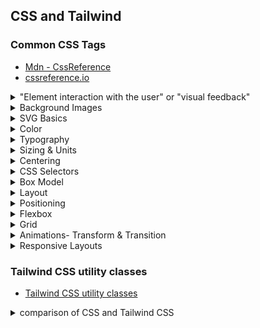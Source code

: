 ## CSS and Tailwind


### Common CSS Tags

  - [Mdn - CssReference](https://developer.mozilla.org/en-US/docs/Web/CSS/Reference)
  - [cssreference.io](https://cssreference.io/)

<details>
  <summary>"Element interaction with the user" or "visual feedback"</summary>

#### Cursor (Mouse pointer style)
| CSS Property           | Description                                | Tailwind Class          |
|------------------------|--------------------------------------------|--------------------------|
| `cursor: default;`     | Default arrow pointer.                     | `cursor-default`         |
| `cursor: pointer;`     | Hand icon, for clickable elements.         | `cursor-pointer`         |
| `cursor: text;`        | I-beam, for text selection.                | `cursor-text`            |
| `cursor: move;`        | Move icon (cross with arrows).             | `cursor-move`            |
| `cursor: wait;`        | Loading spinner or hourglass.              | `cursor-wait`            |
| `cursor: help;`        | Help icon (question mark).                 | `cursor-help`            |
| `cursor: not-allowed;` | Prohibited icon.                           | `cursor-not-allowed`     |
| `cursor: crosshair;`   | Precision cross icon.                      | `cursor-crosshair`       |
| `cursor: auto;`        | Browser default cursor.                    | `cursor-auto`            |
| `cursor: progress;`    | Background task in progress cursor.        | *(Not in Tailwind by default)* |

#### Content (`::before` and `::after`)
Used to insert content before or after an element.
```css
.element::before {
  content: "★";
}
```
> Tailwind does not support `content:` directly.

#### Opacity
| CSS          | Description         | Tailwind     |
|--------------|---------------------|--------------|
| `opacity: 0.5`| 50% transparency.  | `opacity-50` |

####  Mix Blend Mode
Defines how an element blends with the background.

| CSS Value    | Tailwind Class        |
|--------------|-----------------------|
| `multiply`   | `mix-blend-multiply`  |
| `screen`     | `mix-blend-screen`    |
| `overlay`    | `mix-blend-overlay`   |
| *(etc.)*     | *Supported in Tailwind* |

#### List Style
| CSS Property          | Description                               |
|-----------------------|-------------------------------------------|
| `list-style-image`    | Image as bullet point.                    |
| `list-style-position` | Bullet inside or outside.                 |
| `list-style-type`     | Bullet shape: disc, circle, square, etc.  |
| `list-style`          | Shorthand for all the above.              |

Tailwind:
```html
<ul class="list-disc list-inside">...</ul>
```

#### Outline
| CSS             | Description                                  |
|-----------------|----------------------------------------------|
| `outline-color` | Color of the outline                         |
| `outline-style` | Style: solid, dashed, etc.                   |
| `outline-width` | Width of the outline                         |
| `outline`       | Shorthand for color + style + width          |

> Outline does **not** take up space (unlike border).

Tailwind:
```html
<button class="outline outline-2 outline-red-500">Click</button>
```
#### Pointer Events
| CSS                | Description                  | Tailwind             |
|--------------------|------------------------------|----------------------|
| `pointer-events: none` | Disable mouse events.   | `pointer-events-none`|
| `pointer-events: auto` | Enable mouse events.    | `pointer-events-auto`|

#### Resize
Controls if an element (like `<textarea>`) is resizable.

| CSS Value     | Tailwind         |
|---------------|------------------|
| `none`        | `resize-none`    |
| `both`        | `resize`         |
| `vertical`    | `resize-y`       |
| `horizontal`  | `resize-x`       |

#### Vertical Align
Aligns inline or table-cell content vertically.

| CSS Value   | Tailwind         |
|-------------|------------------|
| `middle`    | `align-middle`   |
| `top`       | `align-top`      |
| `bottom`    | `align-bottom`   |

#### Will-Change
Hints the browser about expected changes.
```css
will-change: transform;
```

Tailwind: *(Use inline style)*
```html
<div style="will-change: transform;"></div>
```
</details>


<details>
  <summary>Background Images</summary>

The CSS properties that allow you to style the background of an element with colors and images
- [Background](https://cssreference.io/backgrounds/)

Shorthand Syntax Example
```css
background-image: url('image1.jpg');
background-repeat: no-repeat;
background-attachment: fixed;
background-position: center;
background-size: cover;
background-color: #ff0000;
```
```css
background: url('image1.jpg') no-repeat fixed center/cover #ff0000;
```
</details>



<details>
  <summary>SVG Basics</summary>

**SVG** (Scalable Vector Graphics) is used to define vector-based graphics directly within HTML. SVG images are scalable and do not lose quality, making them ideal for web design, logos, icons, and complex illustrations.

#### Basic SVG Structure
```html
<svg width="200" height="200" xmlns="http://www.w3.org/2000/svg">
  <!-- Your SVG content goes here -->
</svg>
```
- `width` and `height`: Set the size of the SVG container.
- `xmlns`: Declares the XML namespace for SVG.

#### Common SVG Elements

##### `<circle>` - Draws a circle
```html
<circle cx="100" cy="100" r="50" fill="blue" />
```
- `cx` and `cy`: X and Y coordinates of the circle's center.
- `r`: Radius of the circle.
- `fill`: Color of the circle.

##### `<rect>` - Draws a rectangle
```html
<rect x="50" y="50" width="100" height="50" fill="red" />
```
- `x` and `y`: Coordinates of the top-left corner.
- `width` and `height`: Dimensions of the rectangle.

##### `<line>` - Draws a straight line
```html
<line x1="0" y1="0" x2="200" y2="200" stroke="black" stroke-width="2" />
```
- `x1`, `y1`: Starting point of the line.
- `x2`, `y2`: Ending point of the line.
- `stroke`: Line color.
- `stroke-width`: Line thickness.

##### `<ellipse>` - Draws an ellipse
```html
<ellipse cx="100" cy="100" rx="80" ry="40" fill="green" />
```
- `rx` and `ry`: Horizontal and vertical radius.

##### `<polygon>` - Draws a shape with multiple sides
```html
<polygon points="50,150 100,50 150,150" fill="yellow" />
```
- `points`: A list of (x, y) coordinates for the polygon’s corners.

##### `<path>` - Draws complex shapes with commands
```html
<path d="M 10 80 C 40 10, 65 10, 95 80 S 150 150, 180 80" fill="none" stroke="purple" />
```
- The `d` attribute contains a series of commands to draw lines and curves.

SVG Drawing Example
```html
<!DOCTYPE html>
<html lang="en">
<head>
  <meta charset="UTF-8" />
  <meta name="viewport" content="width=device-width, initial-scale=1.0" />
  <title>SVG Example</title>
</head>
<body>
  <svg width="200" height="200" xmlns="http://www.w3.org/2000/svg">
    <!-- Circle -->
    <circle cx="100" cy="100" r="50" fill="blue" />

    <!-- Rectangle -->
    <rect x="25" y="25" width="50" height="50" fill="red" />

    <!-- Line -->
    <line x1="0" y1="0" x2="200" y2="200" stroke="black" stroke-width="2" />

    <!-- Ellipse -->
    <ellipse cx="100" cy="100" rx="80" ry="40" fill="green" />

    <!-- Polygon -->
    <polygon points="50,150 100,50 150,150" fill="yellow" />

    <!-- Path -->
    <path d="M 10 80 C 40 10, 65 10, 95 80 S 150 150, 180 80" fill="none" stroke="purple" stroke-width="2" />
  </svg>
</body>
</html>
```
Explanation
- **Circle**: A blue circle centered at (100, 100) with a radius of 50.
- **Rectangle**: A red square at position (25, 25) with dimensions 50x50.
- **Line**: A black diagonal line across the SVG canvas.
- **Ellipse**: A green ellipse centered at (100, 100) with horizontal and vertical radii 80 and 40.
- **Polygon**: A yellow triangle with specified points.
- **Path**: A purple curve created using Bézier curve commands.

> SVG elements can be styled with CSS, animated, and made interactive with JavaScript.
</details>


<details>
  <summary>Color</summary>

- [Color](https://cssreference.io/typography/)

#### Predefined Colors
  CSS comes with a set of named color values that can be used directly, such as:
  - `yellow`, `blue`, `pink`, `lavender`, `cyan`, `purple`, etc.

#### RGBA
RGBA stands for **Red, Green, Blue, Alpha**. It's formatted as:
```
rgba(red, green, blue, alpha)
```
- **Red**, **Green**, and **Blue** values range from 0 to 255.
- **Alpha** is the opacity level, where:
  - `1` is fully opaque
  - `0` is fully transparent
  - Values in between represent partial transparency
```css
rgba(100, 200, 40, 0.5)
```

#### RGB
RGB is similar to RGBA but **does not include opacity**. It's formatted as:
```
rgb(red, green, blue)
```
- All values range from 0 to 255
- Defaults to 100% opacity
```css
rgb(100, 200, 40)
```

####  HEX (Hexadecimal)
Hex is a way of representing colors using hexadecimal (base-16) notation.
- Begins with `#`
- Followed by **six digits** (0–9 and a–f)
- `#000000` is black
- `#ffffff` is white
```css
#ff5733
```

#### Named Color Example
You can use named colors in CSS like this:
```css
#container {
  background-color: darkslateblue;
}
```
</details>



<details>
  <summary>Typography</summary>

  Typography is the art of arranging letters and text to make the copy legible, clear, and visually appealing to the reader. It involves font style, appearance, and structure, which aims to elicit certain emotions and convey specific messages.

#### Choosing Type – Fonts Knowledge
- [Google Fonts](https://fonts.google.com/)
- [MyFonts](https://www.myfonts.com/)
- [Typography](https://cssreference.io/typography/)

#### Fonts
- `font-family`
- `font-size`
- `font-style`
- `font-variant`
- `font-weight`
- `font` (shorthand)

#### Spacing and Layout
- `letter-spacing`
- `line-height`
- `text-align`
- `text-decoration`
- `text-indent`
- `text-overflow`
- `text-shadow`
- `text-transform`
- `white-space`
- `word-break`
- `word-spacing`
</details>




<details>
  <summary>Sizing & Units</summary>

#### Key Properties
- `width`, `height`, `min-width`, `max-width`, `min-height`, `max-height`
- These properties set size constraints for elements

#### Why Use Them?
- **Responsive Design**: Keep elements looking good across screen sizes
- **Layout Consistency**: Prevent items from getting too small or large
- **Content Overflow Management**: Handle dynamic content gracefully

#### Units Overview
- ##### Pixels (`px`)
    - 100px ≈ 1 inch (depends on screen)
    - Use when fixed size is needed and doesn't need to scale
- #### Percentages (`%`)
    - Relative to the parent element's size
    - Useful for responsive scaling
- #### rem vs em
    - `1rem = 16px` (relative to `<html>` root font size)
    - `1em = 16px` by default (relative to **current** element's font size)

#### When to Use
- **rem**: Use rem: For global consistency and when you want elements to scale uniformly across your entire document. Ideal for setting typographic scales, margins, padding, etc.
- **em**: For component-level scaling where child elements should be sized relative to their parent. Useful for nested components and maintaining proportional scaling within a component.

#### Advantages
1. **Scalability & Accessibility**
   - **Responsive Design**: rem and em units allow for easier scaling of elements based on the font size, which is particularly useful for responsive design. When the root font size changes (e.g., based on a media query), all elements using rem units will scale accordingly.
   - **Accessibility**: Users can change their default browser font size for better readability. Using rem and em ensures that your design respects these user preferences.

2. **Consistency**
   - **Consistent Sizing**: rem units ensure consistent sizing across your entire document because they are relative to the root element (<html>). This makes it easier to maintain a harmonious visual hierarchy.
   - **Nested Elements**: em units can be useful for creating scalable components where child elements should size relative to their parent. This allows for consistent relative scaling within components.

3. **Maintainability**
   - **Easy Adjustments**: By changing the root font size, you can globally adjust the size of all elements using rem units. This is especially helpful for design tweaks or adjustments for different screen sizes.
   - **Reusable Components**: Using em units within components makes them more flexible and reusable in different contexts.

#### Viewport Units (`vh`, `vw`)
- `vh` = 1% of viewport height
- `vw` = 1% of viewport width
- ⚠️ Often buggy and not recommended unless used carefully

#### Which Units Should I Choose?
- Use `rem` for consistent, scalable layout design
- Use `em` for flexible, nested components
- Use `%` for responsive width/height
- Use `px` for precise control when necessary
- Avoid over-relying on `vh`/`vw` unless confident
</details>



<details>
  <summary>Centering</summary>

Centering elements in CSS can be done in a variety of ways depending on the type of layout (block, flex, grid, or inline elements) and whether you are centering horizontally, vertically, or both.

#### 1. Centering Block Elements Horizontally
For block-level elements like `div`, centering horizontally is often done using `margin: auto`.
```html
<div class="centered-box">I'm a centered box</div>
```
```css
.centered-box {
  width: 50%;
  margin: 0 auto;
  background-color: lightblue;
  text-align: center;
}
```

#### 2. Centering Inline Elements Horizontally
Use `text-align: center` on the parent.
```html
<div class="parent">
  <span class="centered-text">Centered Text</span>
</div>
```
```css
.parent {
  text-align: center;
}
```

#### 3. Centering with Flexbox
Flexbox is a modern, flexible way to center both horizontally and vertically with minimal code. You can use display: flex on a parent element to align items in both directions.
```html
<div class="flex-container">
  <div class="centered-item">I'm centered!</div>
</div>
```
```css
.flex-container {
  display: flex;
  justify-content: center;
  align-items: center;
  height: 100vh;
  background-color: lightgray;
}
.centered-item {
  background-color: lightblue;
  padding: 20px;
}
```
- justify-content: center; centers horizontally.
- align-items: center; centers vertically.

#### 4. Centering with CSS Grid
CSS Grid is another powerful layout tool that allows you to center items easily.

```html
<div class="grid-container">
  <div class="grid-item">I'm centered with Grid!</div>
</div>
```
```css
.grid-container {
  display: grid;
  place-items: center;
  height: 100vh;
  background-color: lightgray;
}
.grid-item {
  background-color: lightblue;
  padding: 20px;
}
```
- place-items: center; is shorthand for centering both horizontally and vertically in a grid.

#### 5. Absolute Centering with Transform
You can also center elements by using absolute positioning along with transform.

```html
<div class="absolute-container">
  <div class="absolute-centered">I'm absolutely centered!</div>
</div>
```
```css
.absolute-container {
  position: relative;
  height: 100vh;
  background-color: lightgray;
}
.absolute-centered {
  position: absolute;
  top: 50%;
  left: 50%;
  transform: translate(-50%, -50%);
  background-color: lightblue;
  padding: 20px;
}
```
- **top: 50%; left: 50%;** moves the element to the center of the parent.
- **transform: translate(-50%, -50%);** adjusts the element to center relative to its own dimensions.


#### 6. Vertically Center Single-Line Text with Line-Height
If you need to vertically center text inside a block element, you can use line-height for simple single-line text.
```html
<div class="centered-text-box">Centered Text</div>
```
```css
.centered-text-box {
  height: 200px;
  line-height: 200px;
  text-align: center;
  background-color: lightblue;
}
```
- This method works for single-line text but not for multiline content.

#### Summary
- **Block elements**: Use **margin: auto** for horizontal centering.
- **Flexbox**: The most flexible and modern method for centering both horizontally and vertically with **justify-content** and **align-items**.
- **Grid**: Use **place-items: center** for easy centering in both directions.
- **Absolute Positioning**: Combine with `transform`for precise control.
- **Text**: Use `text-align`for horizontal centering and `line-height`for vertical centering in simple cases.

#### Horizontally Center Block Elements

```css
.potato {
   margin-right: auto;
   margin-left: auto;
}
```
Or simply:
```css
.potato {
   margin: 0 auto;
}
```

#### Vertically Center Block Elements Using Absolute Position

```css
#big-potato {
   width: 100px;
   height: 50px;
   position: absolute;
   top: 50%;
}
```

#### Using `transform` to Vertically Center the Block Element

The `transform` property allows you to apply various transformations to elements, such as rotation, scaling, skewing, or translation (moving).

```css
#big-potato {
   position: absolute;
   top: 50%;
   transform: translateY(-50%);
}
```

#### Examples of Transform Functions
- Translate: Moves an element along the x and y axes
```css
transform: translate(50px, 100px);
```
- Rotate: Rotates the element by a specified angle
```css
transform: rotate(45deg);
```
- Scale: Scales the element along the x and y axes by the specified factor
```css
transform: scale(1.5, 1.5);
```
- Skew: Skews the element along the x and y axes
```css
transform: skew(30deg, 20deg);
```
- Multiple transforms: Combine multiple transforms with a space
```css
transform: translate(50px, 50px) rotate(45deg) scale(1.2);
```
- Transform Origin: Specifies the origin point of the transform
```css
transform-origin: top left;
```

#### Center Block Elements Both Horizontally and Vertically
```css
#big-potato {
   position: absolute;
   top: 50%;
   left: 50%;
   transform: translate(-50%, -50%);
}
```
</details>



<details>
  <summary>CSS Selectors</summary>

<details>
  <summary>CSS Selectors Summary</summary>
This is a comprehensive list of CSS selectors with examples and descriptions.

| **Selector** | **Example** | **Description** |
|--------------|-------------|-----------------|
| `.class` | `.intro` | Selects all elements with class="intro" |
| `.class1.class2` | `.name1.name2` | Selects all elements with both name1 and name2 set within its class attribute |
| `.class1 .class2` | `.name1 .name2` | Selects all elements with name2 that is a descendant of an element with name1 |
| `#id` | `#firstname` | Selects the element with id="firstname" |
| `*` | `*` | Selects all elements |
| `element` | `p` | Selects all `<p>` elements |
| `element.class` | `p.intro` | Selects all `<p>` elements with class="intro" |
| `element,element` | `div, p` | Selects all `<div>` elements and all `<p>` elements |
| `element element` | `div p` | Selects all `<p>` elements inside `<div>` elements |
| `element>element` | `div > p` | Selects all `<p>` elements where the parent is a `<div>` element |
| `element+element` | `div + p` | Selects the first `<p>` element that is placed immediately after `<div>` elements |
| `element1~element2` | `p ~ ul` | Selects every `<ul>` element that is preceded by a `<p>` element |
| `[attribute]` | `[target]` | Selects all elements with a `target` attribute |
| `[attribute=value]` | `[target="_blank"]` | Selects all elements with `target="_blank"` |
| `[attribute~=value]` | `[title~="flower"]` | Selects all elements with a `title` attribute containing the word "flower" |
| `[attribute|=value]` | `[lang|="en"]` | Selects all elements with a `lang` attribute equal to "en" or starting with "en-" |
| `[attribute^=value]` | `a[href^="https"]` | Selects every `<a>` element whose href attribute value begins with "https" |
| `[attribute$=value]` | `a[href$=".pdf"]` | Selects every `<a>` element whose href attribute value ends with ".pdf" |
| `[attribute*=value]` | `a[href*="w3schools"]` | Selects every `<a>` element whose href attribute contains "w3schools" |
| `:active` | `a:active` | Selects the active link |
| `::after` | `p::after` | Inserts content after each `<p>` element |
| `::before` | `p::before` | Inserts content before each `<p>` element |
| `:checked` | `input:checked` | Selects every checked `<input>` element |
| `:default` | `input:default` | Selects the default `<input>` element |
| `:disabled` | `input:disabled` | Selects every disabled `<input>` element |
| `:empty` | `p:empty` | Selects every `<p>` element that has no children |
| `:enabled` | `input:enabled` | Selects every enabled `<input>` element |
| `:first-child` | `p:first-child` | Selects every `<p>` element that is the first child of its parent |
| `::first-letter` | `p::first-letter` | Selects the first letter of every `<p>` element |
| `::first-line` | `p::first-line` | Selects the first line of every `<p>` element |
| `:first-of-type` | `p:first-of-type` | Selects every `<p>` that is the first of its type among siblings |
| `:focus` | `input:focus` | Selects the input element with focus |
| `:fullscreen` | `:fullscreen` | Selects the element in full-screen mode |
| `:has()` | `h2:has(+p)` | Selects `<h2>` elements immediately followed by a `<p>` element |
| `:hover` | `a:hover` | Selects links when hovered |
| `:in-range` | `input:in-range` | Selects inputs with a value within a range |
| `:indeterminate` | `input:indeterminate` | Selects inputs in an indeterminate state |
| `:invalid` | `input:invalid` | Selects inputs with invalid values |
| `:lang()` | `p:lang(it)` | Selects `<p>` elements with `lang="it"` |
| `:last-child` | `p:last-child` | Selects every `<p>` that is the last child of its parent |
| `:last-of-type` | `p:last-of-type` | Selects every `<p>` that is the last of its type among siblings |
| `:link` | `a:link` | Selects all unvisited links |
| `::marker` | `::marker` | Selects list item markers |
| `:not()` | `:not(p)` | Selects everything except `<p>` elements |
| `:nth-child(n)` | `p:nth-child(2)` | Selects the second child `<p>` element |
| `:nth-last-child(n)` | `p:nth-last-child(2)` | Selects the second-to-last `<p>` child |
| `:nth-last-of-type(n)` | `p:nth-last-of-type(2)` | Selects the second-to-last `<p>` of its type |
| `:nth-of-type(n)` | `p:nth-of-type(2)` | Selects the second `<p>` of its type |
| `:only-of-type` | `p:only-of-type` | Selects `<p>` if it's the only `<p>` among siblings |
| `:only-child` | `p:only-child` | Selects `<p>` if it's the only child of its parent |
| `:optional` | `input:optional` | Selects inputs without the "required" attribute |
| `:out-of-range` | `input:out-of-range` | Selects inputs with out-of-range values |
| `::placeholder` | `input::placeholder` | Selects the placeholder text of inputs |
| `:read-only` | `input:read-only` | Selects inputs marked as read-only |
| `:read-write` | `input:read-write` | Selects inputs that are editable |
| `:required` | `input:required` | Selects inputs marked as required |
| `:root` | `:root` | Selects the document's root element |
| `::selection` | `::selection` | Selects the part of an element that is selected |
| `:target` | `#news:target` | Selects the element targeted by a URL anchor |
| `:valid` | `input:valid` | Selects inputs with valid values |
| `:visited` | `a:visited` | Selects visited links |
</details>


<details>
  <summary>Cascade, Specificity, Inheritance</summary>

Child elements inherit properties from parent elements. If a child does not define its own value for a property, it inherits from the parent.

#### Tag Selectors
```css
h2 {
  color: red;
  width: 20px;
  height: 40px;
} /*All elements of type `h2` in your HTML will be affected.*/
```

#### Class Selectors
**Class** — Apply a set of rules to multiple elements on the page.
- **HTML**: Add the `class` attribute to the opening tag.
- **CSS**: Use a period `.` in front of the class name as a selector.
```html
<p class="green">Green text</p>
<p class="green">Green text 2</p>
<div class="green">Also green</div>
```
```css
.green {
  color: green;
}
```

#### ID Selectors
**ID** — Apply a set of rules to only one distinct element on the page.
- **HTML**: Add the `id` attribute to the opening tag.
- **CSS**: Use a hashtag `#` in front of the ID name as a selector.

```html
<p id="blue">Blue text</p>
```
```css
#blue {
  color: blue;
}
```
</details>

<details>
  <summary>Advanced CSS Selectors</summary>

#### 1.Universal Selector (*)
The universal selector `*` affects all elements on the page.

```css
* {
  margin: 0;
  padding: 0;
}
```
> ⚠️ Use it with caution; it's very powerful and not recommended for frequent use.
##### 2.Alternative: Use inheritance
For example, apply font-family on `html` so it cascades to children:

```css
html {
  font-family: "Comic Sans";
}
```


#### 3.Grouping Selectors with Commas (,)
Use commas to apply styles to multiple, unrelated elements.

```css
h1, h2, h3 {
  /* Applies to all h1, h2, and h3 elements */
}
```
```css
h1, h2, #special-heading {
  color: blue;
  background: gray;
}
```
```css
.one, .two, #three {
  font-size: 32px;
}
```

#### 4.Combining Selectors (No comma = AND)
To apply styles to elements matching multiple conditions, write selectors together without commas.

```css
h1.my-title.red-text {
  color: red;
  font-size: 50px;
}
/* Only h1s with both class "my-title" and "red-text" will be affected */
```

##### Selecting Element with Multiple Class Names
```css
.green.big {
  color: green;
  font-size: 64px;
}
```

#### 5.Descendant Selectors (Hierarchy - space)
To apply styles to child elements at any depth within a parent, use a space between selectors.

```css
.text h1 {
  color: blue;
}
```
```css
.text .pretty {
  color: green;
}

.text .ugly {
  width: 4rem;
}
```

#### 6.Nested Selectors (e.g. within a div)

Example:
```html
<div id="jay">
  <p class="park">Jay Park <3</p>
</div>
```
```css
#jay .park {
  font-size: 32px;
}
```
This selects all `.park` elements inside the element with ID `jay`.
</details>

<details>
  <summary>CSS Combinators & Combined Selectors</summary>

This example demonstrates how to use **multiple CSS classes** and **combined selectors** to style a webpage layout.

```html
<body>
   <nav>
       <a href="#intro" class="active">Intro</a>
       <a href="#outro">Outro</a>
   </nav>

   <section id="intro" class="main-section highlighted">
       <p>This is the intro section.</p>
   </section>

   <section id="outro" class="main-section">
       <p>This is the outro section.</p>
   </section>
</body>
```
```css
body {
   font-family: sans-serif;
}
```
- Applies a sans-serif font to the entire document.

```css
nav {
   margin-bottom: 16px;
   background: #fa923f;
   padding: 8px 0;
}
```
- Adds spacing below the navigation, a background color, and vertical padding.

```css
a {
   text-decoration: none;
   color: white;
   margin: 10px;
}
```
- Removes underline from links, colors them white, and adds margin around them.

```css
a.active {
   color: #521751;
}
```
- Targets links with the class `active` and overrides their color.

```css
a {
   color: blue;
}
```
- A later rule that overrides all `<a>` tag color to blue. This makes `.active` less effective unless specificity is increased.

```css
.main-section {
   height: 800px;
   border: 1px solid #ccc !important;
   padding: 16px;
}
```
- Creates tall section boxes with borders and padding. `!important` enforces the border style.

```css
.highlighted {
   border: 2px solid #ea5c24;
   height: 200px;
}
```
- For highlighted sections, applies a thicker orange border and sets a smaller height.

#### !important 
keyword in CSS is used to give a CSS rule higher priority over other conflicting rules. When !important is added to a CSS property, that property will always be applied, regardless of the specificity of other rules. However, it should be used sparingly as it can make the CSS code harder to maintain and override.

Used to force rule priority:
```css
p {
  color: red !important;
}
```
</details>


<details>
  <summary>CSS Pseudo-Selectors, `calc()`, and Geometric Shapes with CSS</summary>

#### Pseudo-Selectors

Common Link States
```css
/* Unvisited link */
a {
    color: darkblue;
    text-decoration: none;
}

/* Explicit unvisited link */
a:link {
    color: #FF0000;
}

/* Visited link */
a:visited {
    color: #00FF00;
}

/* Hover (mouse over) */
a:hover {
    color: #FF00FF;
}

/* Active (mouse is currently clicking the link) */
a:active {
    color: #0000FF;
}
```

Action Button with Pseudo-Selectors

```html
<div>
  <button class="button">CHOOSE PLAN</button>
</div>
```

```css
.button {
  background: #0e4f1f;
  color: white;
  font: inherit;
  border: 1.5px solid #0e4f1f;
  padding: 8px;
  border-radius: 8px;
  font-weight: bold;
  cursor: pointer;
}

.button:hover, .button:active {
  background: white;
  color: #0e4f1f;
}

.button:focus {
  outline: none;
}
```

#### `calc(50% - 240px)`

This is a CSS expression used to calculate layout values, especially for positioning and sizing elements.

- `50%` represents half of the available width or height of the containing element.
- `- 240px` subtracts 240 pixels from that value.

This is typically used to **center an element horizontally** within its container. By subtracting **half of the element’s fixed width**, you effectively shift it left so that it's centered.

**Example:**  
If a container is `1000px` wide and the element is `480px` wide,  
`calc(50% - 240px)` will position the element so its left edge is 240px left of the center—perfectly centered.

#### Creating Geometric Shapes with HTML and CSS

You can use CSS properties like:

- `width`, `height`
- `background-color`
- `border`
- `border-radius`
- `position`

For example: `border-radius: 50%`

This creates **curved corners** or even perfect **circles**.

- `border-radius` accepts one to four values to define the roundness of each corner.
- Units can be pixels, percentages, or other length units.
- If fewer than four values are provided, the browser assumes symmetry starting from the top-left corner and rotating clockwise.

```css
/* Circle */
.circle {
  width: 100px;
  height: 100px;
  background-color: red;
  border-radius: 50%;
}
```
</details>
</details>



<details>
  <summary>Box Model</summary>
  
- [Box model](https://cssreference.io/box-model/)
### 📦 Box Model Components

The **Box Model** includes the following layers (from innermost to outermost):

1. **Content** – The actual content of the box (e.g., text, images).
2. **Padding** – Space between content and the border.
3. **Border** – Surrounds the padding (if any) and content.
4. **Margin** – Space outside the border.

![Box Model](./theboxmodal.jpg "Box Model")


### Dimensions & Spacing

#### Width & Height
```css
width: 300px;
height: auto;
```

#### Padding
```css
padding: 15px;
/* or specify each side individually */
padding-top: 15px;
padding-right: 15px;
padding-bottom: 15px;
padding-left: 15px;
```

#### Border
```css
border: 10px solid skyblue;
/* or specify each side */
border-top-width: 10px;
border-right-style: solid;
border-left-color: skyblue;
...
```

#### Margin
```css
margin: 30px;
/* or specify each side */
margin-top: 30px;
margin-right: 30px;
margin-bottom: 30px;
margin-left: 30px;
```

#### Additional Properties
- `box-shadow`: Adds shadow around the box.
- `box-sizing`: Defines whether `width/height` include padding and border.
- `max-width`, `max-height`, `min-width`, `min-height`: Set size constraints.
- `mix-blend-mode`: Defines how the box blends with background.

Example

```html
<div class="box">
  Welcome to WDD!
</div>
<div class="box">
  Homework 3 will be released tonight.
</div>
```
```css
.box {
   background-color: white;
   width: 300px;
   padding: 15px;
   border: 10px solid skyblue;
   margin: 30px;
}
```
> We can have different amounts of spacing on different sides of the box. The four sides are: **top, right, bottom, and left**.

Clockwise Shorthand Example
```css
/* top right bottom left */
padding: 16px 16px 16px 16px;
margin: 16px 16px 16px 16px;
```

## Height & Width Values
```css
width: 100%;
height: 100%;
width: 300px;
height: 128px;
```
</details>




<details>
  <summary>Layout</summary>
  
**display** - The `display` property in CSS is used to set the display behavior of an element. It determines how an element is rendered in the flow of the document and how it interacts with other elements.
- **block**: The element is displayed as a block (starts on a new line and takes full width).
- **inline**: The element is displayed inline (on the same line as other elements, width depends on content).
- **inline-block**: Like inline, but allows setting width and height.
- **flex**: Enables Flexbox layout, allowing alignment and distribution of space among items.
- **grid**: Enables Grid layout, defining rows and columns.
- **none**: The element is not displayed (hidden from layout).
- **contents**: Makes the element disappear, but its children remain.
- **table**: Behaves like a `<table>`.
- **table-row**, **table-cell**, etc.: Mimic table structure elements.

```css
display: inline-flex;
display: inline-grid;
```
```html
<div class="container">
  <div class="item">Centered Item</div>
</div>
```
```css
.container {
  display: flex;
  justify-content: center;
  align-items: center;
}
```
Notes
- The `display` property is fundamental for controlling layout.
- Flex and Grid are powerful modern layouts for responsive design.
- Always choose the `display` type based on the structure and layout needs of your content.

**Float** - The `float` property in CSS is used to position an element to the left or right of its container, allowing text and inline elements to wrap around it.
This property was commonly used for layouts before CSS Flexbox and Grid. Use it carefully to avoid complex layout problems.

**Clear** - The `clear` property is used to move an element below any preceding floated elements.

**Columns**
- `column-count`: Defines the number of columns in the element.
- `column-gap`: Defines the space between columns.
- `column-width`: Defines the width of the columns.

**Overflow**
- `overflow`: Controls content spilling over its container. Options: `visible`, `hidden`, `scroll`, `auto`.
- `overflow-x`: Controls horizontal overflow.
- `overflow-y`: Controls vertical overflow.
- `overflow-wrap`: Controls if long words are broken and wrap to the next line.

**Display Types**
- Inline
Displays the element inline, like a `<span>`. Height and width properties do not apply.
Inline elements sit next to each other on the same line. Common use case: horizontally aligned buttons.
- Block
A block element starts on a new line and takes up the full width available by default.

Display Property Examples
- `display: block;`: Converts inline elements to block and allows setting width and height.
- `display: inline;`: Converts block elements to inline.
- `display: inline-block;`: Keeps block layout but allows elements to sit side-by-side.
- `display: none;`: Removes the element completely from layout.
- `visibility: hidden;`: Makes the element invisible but it still occupies space.

**Block-Level Elements** - These elements start on a new line and take up full width:
```html
<div>...</div>
<p>...</p>
<h1>...</h1>
<blockquote>...</blockquote>
<article>...</article>
<section>...</section>
<nav>...</nav>
```
**Inline Elements** - These elements do not start on a new line and take only as much width as needed:
```html
<span>...</span>
<a href="#">...</a>
<img src="image.jpg" alt="...">
<strong>...</strong>
<em>...</em>
<code>...</code>
```

**Vertical Align** - Applying the Display Property & Styling Our Navigation Bar

`text-decoration`
This CSS property specifies the decoration added to text, such as underlines, overlines, or line-throughs.  
```css
a {
  text-decoration: none; /* removes the underline from links */
}
```
 `vertical-align`
This property sets the vertical alignment of an inline or table-cell element. It aligns the element relative to its surrounding content or its parent element.
```css
img {
  vertical-align: middle;
}
```
Used commonly to align text and images within the same line.


**CSS Box Example**

Use display and float
The float property in CSS is used to position an element to the left or right of its container, allowing text and inline elements to wrap around it. This property can be useful for creating layouts, especially before the advent of CSS Flexbox and Grid. However, it should be used judiciously to avoid complex layout issues.
```css
.box {
   display: inline-block;
   float: left;
   background-color: white;
   width: 300px;
   padding: 15px;
   border: 10px solid skyblue;
   padding: 30px;	
}
```
</details>



<details>
  <summary>Positioning</summary>

- [Positioning](https://cssreference.io/positioning/)

**Positioning**
- position - Defines the position behavior of the element
- top - Defines the position of the element according to its top edge
- bottom - Defines the position of the element according to its bottom edge
- left - Defines the position of the element according to its left edge
- right - Defines the position of the element according to its left edge
- z-index - Defines the order of the elements on the z-axis. It only works on positioned elements (anything apart from static)

### Static
**`position: static;`**  
The element is positioned according to the normal document flow.  
This is the default positioning. Block boxes flow vertically from the top of their containing block and typically take up the full width of their parent unless specified otherwise.  
A block element (like `<div>` or `<p>`) is stacked below the previous one.  
Inline elements reside inside block-level containers and are arranged side by side. If they reach the right edge of the container, they wrap to the next line.  
Static elements are not affected by `top`, `bottom`, `left`, or `right`.
```html
<div class="container">
  <div class="a"></div>
  <div class="b"></div>
  <div class="c"></div>
</div>
```

### Relative
**`position: relative;`**  
Positions the element relative to its default static location.  
The element retains its original space in the flow but can be offset.  
Surrounding elements are not affected by this offset.

```css
.a {
  /* default styling */
}
.b {
  position: relative;
  top: 20px;
  left: 30px;
}
.c {
  /* default styling */
}
```

### Fixed
**`position: fixed;`**  
Removes the element from normal document flow and positions it relative to the viewport (browser window).  
The position remains unchanged even when the user scrolls.  
No space is left where the element would have been.  
Typically used for navigation bars or floating buttons.  
Use `top`, `bottom`, `left`, and `right` to place the element.  
You must define a width and height for inline elements.

### Absolute
**`position: absolute;`**  
Removes the element from normal document flow and positions it relative to the **closest positioned ancestor** (i.e., the nearest ancestor with a `position` other than `static`).  
If no positioned ancestor exists, it uses the `body` element as the reference.  
The space the element originally occupied is removed.  
Useful for layering on top of or underneath other elements using `z-index`.

```css
.container {
  position: relative;
}
.b {
  position: absolute;
  right: 0px;
  top: 0px;
}
```

### Sticky
**`position: sticky;`**  
A hybrid between `relative` and `fixed`.  
Acts like `relative` until a defined scroll threshold is passed, then it behaves like `fixed`.  
It "sticks" to the specified position when the user scrolls past it.  
Use `top`, `bottom`, `left`, and `right` to define thresholds.

### Z-Index
**`z-index`** defines the stacking order of positioned elements and their descendants.  
Higher `z-index` values stack above lower ones.

```css
.a {
  z-index: 1;
}
.b {
  position: relative;
  left: 50px;
  bottom: 20px;
  z-index: 0; /* default */
}
```
</details>




<details>
  <summary>Flexbox</summary>

- [Flexbox](https://cssreference.io/flexbox/)

Flexbox is a powerful CSS layout module that allows responsive alignment and distribution of space among items in a container—even when their size is unknown or dynamic.
Flexbox makes it easier to design flexible, responsive layout structures without the need for positioning.  
The main purpose of Flexbox is to adapt the size of flex items to fit within a container.  
A flex container can shrink or stretch as needed, which makes it very useful for responsive websites where element sizes may change.  

- #### Content Awareness
One huge benefit of Flexbox is its content awareness.  
Different rows respond uniquely to the available space and adjust the elements inside accordingly.  
Since it works in one dimension (row), it can change item widths without needing to worry about columns.  

To take full advantage of Flexbox, avoid specifying fixed widths when writing CSS for flex containers.  
Setting fixed widths removes the main flexibility advantage of using flexbox, as items will no longer behave dynamically.

- #### `flex-grow`
The `flex-grow` property defines how items inside a Flexbox container should take up available space.  
The default value is `0`, and it must be specified in the CSS class specific to that element.

- #### `flex-wrap`
This is similar to the `flex-wrap` property, which allows items to wrap onto the next line if there are too many elements in the container.

-  #### `justify-content`
The `justify-content` property helps align elements inside the container.  
It becomes helpful when the items are inflexible and you want to use the available space in the container to align them.  
By default, Flexbox attempts to place all elements on the same row.  
However, by specifying `flex-wrap`, you can spread the elements across multiple rows.

-  #### Alignment Strategy
Flexbox alignment can get tricky. It's important to track your items carefully since they can stretch and shrink in different ways depending on the properties you've defined.  
You can specify direction, spacing, alignment, and more...

---

### Properties for the Parent (Flex Container)

 **`display`**
Defines a flex container. Use `flex` or `inline-flex`. It enables a flex context for all direct children.
```css
display: flex;        /* block-level flex container */
display: inline-flex; /* inline-level flex container */
```

**`flex-direction`**
Defines the **main axis** of the flex container. Determines how flex items are placed.
```css
flex-direction: row;           /* horizontal (left to right) */
flex-direction: row-reverse;   /* horizontal (right to left) */
flex-direction: column;        /* vertical (top to bottom) */
flex-direction: column-reverse;/* vertical (bottom to top) */
```

**`flex-wrap`**
By default, flex items try to fit on one line. Use this property to allow wrapping.
```css
flex-wrap: nowrap;       /* all items on one line (default) */
flex-wrap: wrap;         /* wrap items to next line */
flex-wrap: wrap-reverse; /* wrap in reverse direction */
```

**`flex-flow`**
Shorthand for `flex-direction` and `flex-wrap`.
```css
flex-flow: column wrap; /* same as flex-direction: column; flex-wrap: wrap; */
```

**Fleshing out by flexing**
```html
<div id="best-box"> 
  <div class="child">child</div>
  <div class="child">child</div>
</div>
```
```css
#best-box {
  display: flex;
  flex-direction: row;
}
```

**Flex direction: row**
```css
#best-box {
  display: flex;
  flex-direction: row;
}
```

**Flex direction: row-reverse**
```css
#best-box {
  display: flex;
  flex-direction: row-reverse;
}
```

**Flex direction: column**
```css
#best-box {
  display: flex;
  flex-direction: column;
}
```

**Flex direction: column-reverse**
```css
#best-box {
  display: flex;
  flex-direction: column-reverse;
}
```

**Nested Flexboxes Example**

```html
<div id="best-box">
  <div class="child">
    <p>1</p>
    <p>2</p>
  </div>
  <div class="child">
    <p>3</p>
    <p>4</p>
  </div>
</div>
```
```css
#best-box {
  display: flex;
  flex-direction: row;
}

.child {
  display: flex;
  flex-direction: row;
}
```
**Flexbox Axes with `flex-direction: row`**
- **Main axis**: Left to right
- **Cross axis**: Top to bottom

---

### Flexbox Properties for Children (Flex Items)
This document summarizes key CSS flexbox properties, especially for flex items (children elements), translated into English.

**`justify-content`**
Defines the alignment along the **main axis** (horizontal by default). It helps distribute leftover space when:
- Items are inflexible, or
- Flexible but have reached their maximum size.

It also influences item alignment when they **overflow the container**.

**Common and safe values**:
- `flex-start`
- `flex-end`
- `center`

**Syntax**:
```css
.container {
  justify-content: flex-start | flex-end | center | space-between | space-around | space-evenly | start | end | left | right [safe | unsafe];
}
```
Examples
**Centering items:**
```css
#best-box {
  display: flex;
  flex-direction: row;
}
.child {
  display: flex;
  flex-direction: row;
  justify-content: center;
}
```
**Distributing space between items:**
```css
.child {
  display: flex;
  flex-direction: row;
  justify-content: space-around;
}
```
**Summary**
Distributes **extra space** along the main flex-direction axis.

🔗 [CSS-Tricks Guide to Flexbox](https://css-tricks.com/snippets/css/a-guide-to-flexbox/)

**`align-items`**
Defines how flex items are aligned along the **cross axis** (vertical by default).

**Syntax**:
```css
.container {
  align-items: stretch | flex-start | flex-end | center | baseline | first baseline | last baseline | start | end | self-start | self-end [safe | unsafe];
}
```

Examples

**Centering items:**
```css
.child {
  display: flex;
  flex-direction: row;
  align-items: center;
}
```
**Aligning to flex-start:**
```css
.child {
  display: flex;
  flex-direction: row;
  align-items: flex-start;
}
```
**Aligning to flex-end:**
```css
.child {
  display: flex;
  flex-direction: row;
  align-items: flex-end;
}
```
**Summary**
Aligns **children** along the **cross axis**.


**justify-content` + `align-items` Combined**

```css
.child {
  display: flex;
  flex-direction: row;
  justify-content: flex-end;
  align-items: flex-end;
}
```
Another example:
```css
.child {
  display: flex;
  flex-direction: row;
  justify-content: space-between;
  align-items: center;
}
```

**`align-content`**

Aligns flex **lines** along the cross axis when there’s extra space, similar to how `justify-content` aligns items in the main axis.

**Syntax**:
```css
.container {
  align-content: flex-start | flex-end | center | space-between | space-around | space-evenly | stretch | start | end | baseline | first baseline | last baseline [safe | unsafe];
}
```

**`gap`, `row-gap`, `column-gap`**

Defines **space between flex items**, not including the outer edges.

**Syntax**:
```css
.container {
  display: flex;
  gap: 10px;
  gap: 10px 20px; /* row-gap column-gap */
  row-gap: 10px;
  column-gap: 20px;
}
```

Example 1: Basic Flex Container

```html
<ul class="flex-container">
  <li class="flex-item">1</li>
  <li class="flex-item">2</li>
  <li class="flex-item">3</li>
  <li class="flex-item">4</li>
  <li class="flex-item">5</li>
  <li class="flex-item">6</li>
</ul>
```

```css
.flex-container {
  /* Create a flex layout context */
  display: flex;
  /* Set direction and allow wrapping */
  flex-flow: row wrap;
  /* Distribute space around items */
  justify-content: space-around;
  padding: 0;
  margin: 0;
  list-style: none;
}

.flex-item {
  background: tomato;
  padding: 5px;
  width: 200px;
  height: 150px;
  margin-top: 10px;
  line-height: 150px;
  color: white;
  font-weight: bold;
  font-size: 3em;
  text-align: center;
}
```

Example 2: Responsive Navigation Menu

```html
<ul class="navigation">
  <li><a href="#">Home</a></li>
  <li><a href="#">About</a></li>
  <li><a href="#">Products</a></li>
  <li><a href="#">Contact</a></li>
</ul>
```

```css
.navigation {
  display: flex;
  flex-flow: row wrap;
  justify-content: flex-end;
  list-style: none;
  margin: 0;
  background: deepskyblue;
}

.navigation a {
  text-decoration: none;
  display: block;
  padding: 1em;
  color: white;
}

.navigation a:hover {
  background: #1565C0;
}

@media all and (max-width: 800px) {
  .navigation {
    justify-content: space-around;
  }
}

@media all and (max-width: 600px) {
  .navigation {
    flex-flow: column wrap;
    padding: 0;
  }

  .navigation a {
    text-align: center;
    padding: 10px;
    border-top: 1px solid rgba(255, 255, 255, 0.3);
    border-bottom: 1px solid rgba(0, 0, 0, 0.1);
  }

  .navigation li:last-of-type a {
    border-bottom: none;
  }
}
```

Example 3: Responsive Layout with Header, Footer, Main, and Asides

```html
<div class="wrapper">
  <header class="header">Header</header>
  <article class="main">...</article>
  <aside class="aside aside-1">Aside 1</aside>
  <aside class="aside aside-2">Aside 2</aside>
  <footer class="footer">Footer</footer>
</div>
```

```css
.wrapper {
  display: flex;
  flex-flow: row wrap;
  font-weight: bold;
  text-align: center;
}

.wrapper > * {
  padding: 10px;
  flex: 1 100%;
}

.header {
  background: tomato;
}

.footer {
  background: lightgreen;
}

.main {
  text-align: left;
  background: deepskyblue;
}

.aside-1 {
  background: gold;
}

.aside-2 {
  background: hotpink;
}

@media all and (min-width: 600px) {
  .aside {
    flex: 1 0 0;
  }
}

@media all and (min-width: 800px) {
  .main {
    flex: 3 0px;
    order: 2;
  }

  .aside-1 {
    order: 1;
  }

  .aside-2 {
    order: 3;
  }

  .footer {
    order: 4;
  }
}

body {
  padding: 2em;
}
```
</details>


<details>
  <summary>	Grid</summary>
  
- [Grid](https://cssreference.io/css-grid/)
- [Cssgrid-generator](https://cssgrid-generator.netlify.app/)

- grid-area
- grid-auto-columns
- grid-auto-flow
- grid-auto-rows
- grid-column-end
- grid-column-gap
- grid-column-start
- grid-column
- grid-gap
- grid-row-end
- grid-row-gap
- grid-row-start
- grid-row
- grid-template-areas
- grid-template-columns
- grid-template-rows
- grid-template
- Grid


This is a simple way to lay out elements in a grid.  
The grid places elements in a two-dimensional matrix. Vertical lines are columns, and horizontal lines are rows.  
Using a grid allows you to change the size of columns and rows, making it a powerful option for placing elements.  
However, note that a grid isn't necessarily a perfect matrix.  
You can merge columns for specific rows, wrap content, and give individual items different widths to customize the layout.

`display: grid` is one of the newer layout methods in CSS and is very powerful, but it can also be complex.  
Therefore, it is recommended to use it only when you truly have a grid of items and `display: flex` isn't good enough.

#### Grid Container
The grid container is the element that contains grid items.  
We can create a grid container by specifying the `display` property (see the example at the bottom of this section).

#### Grid Lines
Grid lines divide the container into rows and columns.  
They can be referenced using indices starting from the top-left corner.  
This means the index for the first row or column line is 1 (unlike arrays/matrices in Python or Java which start at 0).

#### Grid Cell
Grid cells are formed at the intersection of row and column lines.  
They are defined by 2 row lines and 2 column lines to form a box.  
This is where you can place elements inside the grid.  
A grid cell is the smallest possible space unit in the grid.

#### Grid Area
A grid area is created by combining one or more adjacent grid cells into a larger space.  
Therefore, a grid cell is also a grid area.

```css
.grid-container {
  display: grid;
  grid-template-columns: auto auto auto;
  background-color: #2196f3;
  padding: 10px;
}
.grid-item {
  background-color: rgba(255, 255, 255, 0.8);
  border: 1px solid rgba(0, 0, 0, 0.8);
  padding: 20px;
  font-size: 30px;
  text-align: center;
}
```
```html
<div class="grid-container">
  <div class="grid-item">1</div>
  <div class="grid-item">2</div>
  <div class="grid-item">3</div>
  <div class="grid-item">4</div>
  <div class="grid-item">5</div>
  <div class="grid-item">6</div>
</div>
```
### When to Use Grid vs Flexbox

When your items are aligned in a single dimension (i.e., all in a horizontal or vertical line), they often behave similarly. In these cases, we recommend using **Grid**.

The key difference arises in **two-dimensional layouts**. If you want items to **wrap fluidly**, use **Flexbox** with `flex-wrap: wrap`; otherwise, use **Grid**.
- **Flexbox** layout is best suited for **components and small-scale layouts** in applications.
- **Grid** layout is more appropriate for **larger-scale layouts**.


### `Float`
The `float` property was very popular before modern layout methods like Flexbox and Grid existed. Although those are more commonly used now, `float` still exists but is not widely used due to its often confusing behavior.
Float can be "left" or "right", which moves the element to the left or right edge of its containing element. Other content wraps around the floated element.
For example, if we have an `<img>` inside a `<p>` and we set the image's `float` to "right", the image will appear on the right side of its container, with text wrapping around the top, left, and bottom of the image.

**Cascading and Specificity**

CSS stands for “Cascading Style Sheets.” So what does "cascading" mean?
The idea is that styles on elements "cascade" from various sources (like their parent elements, classes, the browser’s default styles, etc.).
CSS needs rules to decide which style source takes priority. In the example below, the color of the `span` text has two potential sources: it could inherit the color from the `p` tag or use the color set specifically on `span`.

```css
p {
  color: blue;
}

span {
  color: black;
}
```
```html
<p>
  As the body has been set to have a color of blue this is inherited through the descendants.
</p>
<p>
  We can change the color by targeting the element with a selector, such as this
  <span>span</span>.
</p>
```

Tip:The order in which CSS classes appear matters! The last rule written in the CSS document will be the one applied.

**Specificity**

We must be able to handle conflicts logically and debug CSS issues effectively.
**Specificity** refers to how specific a CSS selector is. More specific selectors override styles from less specific ones.
This is not an actual CSS rule but rather a helpful convention to remember the hierarchy.

Here are some examples:

- A selector with a higher specificity number will override those with a lower number.
- Developer tools are very helpful when this is confusing — any overridden styles will appear with a strikethrough.


### `Filter`

```css
filter: none | blur() | brightness() | contrast() | drop-shadow() |
        grayscale() | hue-rotate() | invert() | opacity() | saturate() | sepia() | url();
```
The `filter` property applies graphical effects like blurring or color shifting to an element.
</details>


<details>
  <summary>Animations- Transform & Transition</summary>

  With animations, we can create really nice, dynamic websites. Effectively allowing to express our brands or identities in ways we haven’t before.
  - [Animations](https://cssreference.io/animations/)
  - [Transitions](https://cssreference.io/transitions/)

### CSS Transform

**`transform-origin`**
Defines the origin point for transformations applied via the `transform` property.

**`transform`**
Defines how an element is transformed using 2D or 3D functions.

The `transform` property allows you to apply 2D or 3D transformations to an element, including translating, scaling, rotating, skewing, or a combination of these effects.

**Syntax:**
```css
element {
  transform: function(value);
}
```

---

#### Translate – Move the element from its current position
```css
transform: translate(50px, 100px);
/* Moves the element 50px to the right and 100px down */
```

#### Scale – Resize the element
```css
transform: scale(1.5);
/* Increases the size of the element by 150% */
```

#### Rotate – Rotate the element by a specified angle
```css
transform: rotate(45deg);
/* Rotates the element 45 degrees clockwise */
```

#### Skew – Skew the element along the X and Y axes
```css
transform: skew(30deg, 10deg);
/* Skews the element along the X-axis by 30 degrees and the Y-axis by 10 degrees */
```

#### Matrix – A more advanced function that combines multiple transformations into one
```css
transform: matrix(1, 0, 0, 1, 0, 0);
/* Identity matrix, no transformation */
```

---

#### Combine Multiple Transformations
You can apply multiple transformations by separating them with spaces:
```css
transform: rotate(45deg) translate(100px, 50px);
```

### Transitions

CSS transitions allow you to create smooth animations when CSS properties change. 
They are typically used to animate properties like color, size, position, and opacity over a defined time period.

**Basic Syntax**

```css
element {
  transition: property duration timing-function delay;
}
```
- **property**: The CSS property you want to animate (e.g., `background-color`, `transform`)
- **duration**: How long the transition should take (`0.5s`, `2s`, etc.)
- **timing-function**: Defines the speed curve of the transition (`ease`, `linear`, `ease-in`, etc.)
- **delay**: Optional. Time to wait before starting the transition

Example: Background Color Transition

```css
.button {
  background-color: blue;
  transition: background-color 0.5s ease;
}

.button:hover {
  background-color: green;
}
```

In this example, when you hover over the `.button`, the background color will smoothly transition from blue to green in 0.5 seconds.

### Multiple Transitions

You can apply transitions to multiple properties using a comma:

```css
.box {
  width: 100px;
  height: 100px;
  background-color: red;
  transition: width 1s ease, height 1s ease, background-color 0.5s ease-in;
}

.box:hover {
  width: 200px;
  height: 200px;
  background-color: blue;
}
```

Here, when you hover over the `.box`, width and height transition over 1 second, and the background color changes faster in 0.5 seconds.

### Transition Properties

- `transition-duration`: Defines how long the transition lasts
- `transition-property`: Defines which CSS properties will transition
- `transition-timing-function`: Defines the speed curve of the transition
- `transition`: Shorthand for `transition-property`, `transition-duration`, `transition-timing-function`, and `transition-delay`. Only `transition-duration` is required.

### Transition Timing Functions (Easing Functions)

- `ease`: Default. Starts slow, accelerates, then slows down again
- `linear`: Constant speed from start to finish
- `ease-in`: Starts slowly
- `ease-out`: Ends slowly
- `ease-in-out`: Starts and ends slowly

Example: Transform and Opacity

```css
.card {
  transform: scale(1);
  opacity: 1;
  transition: transform 0.6s ease, opacity 0.3s ease;
}

.card:hover {
  transform: scale(1.15);
  opacity: 0.8;
}
```
In this example, when you hover over `.card`, the element smoothly scales up and becomes slightly transparent.

### CSS Animation

**Animation Tools**
- **[Animista](https://animista.net/)** – On-demand CSS animations library.
- **[CSS Animation Kit](https://angrytools.com/css/animation/)** – CSS animation tool generator.
- **[Typewriter Effect (CodePen)](https://codepen.io/)** – CSS-only typewriter effects.
- **[Loading.io](https://loading.io/)** – Optimized pure CSS loaders/spinners.
- **[SpinKit](https://tobiasahlin.com/spinkit/)** – Simple CSS spinners.
- **[Skeleton Loader (FreeCodeCamp)](https://www.freecodecamp.org/)** – Tutorial for building skeleton screens with CSS.

---

### CSS Animation Properties
| Property | Description |
|----------|-------------|
| `animation-delay` | Delays the start of an animation. |
| `animation-direction` | Controls if animation runs forward, backward, or alternates. |
| `animation-duration` | Defines how long one cycle of the animation lasts. |
| `animation-fill-mode` | Defines how a style is applied before and after animation. |
| `animation-iteration-count` | Number of times the animation should repeat. |
| `animation-name` | Name of the animation (matches a `@keyframes` name). |
| `animation-play-state` | Specifies whether animation is running or paused. |
| `animation-timing-function` | Speed curve (ease, linear, etc.). |
| `animation` | Shorthand for all animation properties. |

---

### @keyframes

Defines steps of an animation over time:

```css
@keyframes slide {
  0%   { transform: translateX(0); background-color: #007BFF; }
  50%  { transform: translateX(200px); background-color: #ff5733; }
  100% { transform: translateX(0); background-color: #007BFF; }
}
```

### Usage:

```css
.element {
  animation: slide 3s ease-in-out infinite;
}
```

---

🎥 Example – Bounce Animation

```html
<img id="pumpkin" src="https://i.imgur.com/7RYmkUW.png">
<div id="shadow"></div>
```

```css
@keyframes bounce {
  from { transform: translateY(-200px); }
  to   { transform: translateY(30px); }
}

@keyframes shadowSize {
  0%   { transform: scale(1); }
  100% { transform: scale(0); }
}

#pumpkin {
  animation: bounce 0.5s ease-in 0s infinite alternate;
}

#shadow {
  animation: shadowSize 0.5s ease-in 0s infinite alternate;
}
```

---

**Notes on Animation Configuration**

Mandatory:
- `animation-name`
- `animation-duration`

Optional:
- `animation-timing-function`
- `animation-delay`
- `animation-iteration-count`
- `animation-direction`
- `animation-fill-mode`

```css
#element {
  animation: upDown 0.5s ease-in 0s 2 reverse;
  animation-fill-mode: forwards;
}
```

---

### Transitions vs Animations
- **Transitions**: Triggered by user actions (`:hover`, `:focus`). Use `transition` property.
- **Animations**: Continuous, defined with `@keyframes`.

Transform + Transition Example

```css
#element {
  transition: transform 0.3s ease;
}

#element:hover {
  transform: scale(1.1);
}
```

---

### ✅ Summary
Use `@keyframes` for precise control over animations. Use `animation` shorthand for clean code. Combine with pseudo-classes and transitions for interactive UIs.
</details>


<details>
  <summary>Responsive Layouts</summary>

Media queries allow you to change your page's CSS based on screen size.

You can:
- Change element sizes
- Change flex directions (e.g., from row to column)
- Add as many media queries in your CSS as needed
- Target screen width, height, resolution, and orientation

### Strategies for Responsive Design

#### ✅ Strategy 1: Use Percents (%)
Use percentages for widths and spacing so elements scale with the screen.
- Works to an extent — not always perfect

#### ✅ Strategy 2: Use `max-width`
Let elements expand as much as they can up to a limit.
- Very useful for simple responsive behaviors

#### ✅ Strategy 3: Use `flex-wrap`
In a Flexbox layout, items will wrap to the next line when they don't fit.
- Prevents squishing items into a single row

#### ✅ Strategy 4: Use Media Queries
Write different CSS rules for different screen sizes!

#### How to Set It Up
In your HTML:
```html
<meta name="viewport" content="width=device-width, initial-scale=1">
```
In your CSS:
```css
html {
  font-size: 16px;
}

@media (max-width: 600px) {
  html {
    font-size: 14px;
  }
}

@media (max-width: 375px) {
  html {
    background: red;
  }
}
```

### Media Query Syntax
Media queries look like this:

```css
@media (max-width: 600px) {
  /* styles here */
}
```
Match computer screens no wider than 600px:

```css
@media screen and (max-width: 600px)
```

Match all screens between 200px and 400px:

```css
@media screen and (min-width: 200px) and (max-width: 400px)
```

### Common Breakpoints
- **320px – 480px**: Mobile devices
- **481px – 768px**: iPads, tablets
- **769px – 1024px**: Small screens, laptops
- **1025px – 1200px**: Desktops, large screens
- **1201px and up**: Extra large screens, TVs
</details>

### Tailwind CSS utility classes 
- [Tailwind CSS utility classes](https://tailwindcss.com/docs/aspect-ratio)

<details>
  <summary>comparison of CSS and Tailwind CSS</summary>

Here’s a comparison of common CSS tags (properties) and their equivalent Tailwind CSS utility classes. This will help you understand how to translate traditional CSS properties into Tailwind classes.

![Tailwind ](./tailwind-1.jpg "Tailwind ")

![Tailwind ](./tailwind-2.jpg "Tailwind ")

![Tailwind ](./tailwind-3.jpg "Tailwind ")

![Tailwind ](./tailwind-4.jpg "Tailwind ")
</details>




